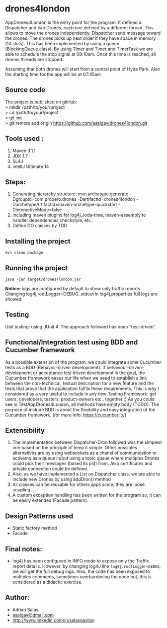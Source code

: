 # drones4london

AppDrones4London is the entry point for the program. It defined a Dispatcher and two Drones, each one defined by a different thread.
This allows to move the drones independently.
Dispatcher send message toward the drones. The drones picks up next order if they have space in memory (10 slots).
This has been implemented by using a queue (BlockingQueue.class).
By using Timer and Timer and TimerTask we are able to schedule the stop signal at 08:10am. Once this time is reached,
all drones threads are stopped.

Assuming that both drones will start from a central point of Hyde Park. Also the starting time for the app will be at 07:45am

## Source code
The project is published on gitHub: <br />
	> mkdir /path/to/your/project <br />
	> cd /path/to/your/project <br />
	> git init <br />
	> git remote add origin https://github.com/asalgav/drones4london.git <br />

## Tools used :
1. Maven 3.1.1
2. JDK 1.7
3. SL4J
4. IntellJ Ultimate 14

## Steps:
1. Generating hierarchy structure:
mvn archetype:generate -DgroupId=com.propero.drones -DartifactId=drones4london -DarchetypeArtifactId=maven-archetype-quickstart -DinteractiveMode=false
2. including maven plugins for log4j,Joda-time, maven-assembly to handler dependencies,checkstyle, etc.
3. Define OO classes by TDD

## Installing the project
 ```mvn clean package```
## Running the project
```java -jar target/drones4london.jar```

**Notice:** logs are configured by default to show only traffic reports. Changing log4j.rootLogger=DEBUG, stdout in log4j.properties full logs are showed.


## Testing
Unit testing: using JUnit 4.
The approach followed has been “test-driven”.

## Functional/Integration test using BDD and Cucumber framework
As a possible extension of the program, we could integrate some Cucumber tests as a BDD (Behavior-driven development).
If behaviour-driven-development or acceptance test driven development is the goal,
the Cucumber framework eases our life when we need to  establish a link between the non-technical,
textual description for a new feature and the tests that prove that the application fulfils these requirements.
This is why I considered as a very useful to include in any new Testing Framework: get users, developers,
testers, product-owners etc.. together :)
As you could see in TestAppDrones4London, all methods have empty body (TODO). The purpose of include BDD is about the flexibility and easy integration
of the Cucumber framework. (for more info: https://cucumber.io/)

## Extensibility
1. The implementation between Dispatcher-Dron followed was the simplest one based on the principle of keep it simple.
Other possibles alternatives are by using websockets as a chanel of communication or activemq as a queue in/out using
a topic queue where multiples Drones could pick their messages (based its pid) from. Also certificates and private connection could be defined.
2. Also, as we have implemented a List<Dron> on Dispatcher class, we are able to include new Drones by using addDron() method
3. All classes can be reusable for others apps since, they are loose coupling.
4. A custom exception handling has been written for the program so, it can be easily extended (Facade pattern).

## Design Patterns used
- Static factory method
- Facade

## Final notes:
* log4j has been configured in INFO mode to expose only the Traffic report details.
However, by changing log4J line ```log4j.rootLogger=DEBUG```, we will get the full debug logs.
Also, the code has been exposed to multiples comments, sometimes overburdening the code but, this is considered as a didactic exercise.


## Author:
* Adrian Salas
* asalgav@gmail.com
* http://www.linkedin.com/in/salasgavilan
